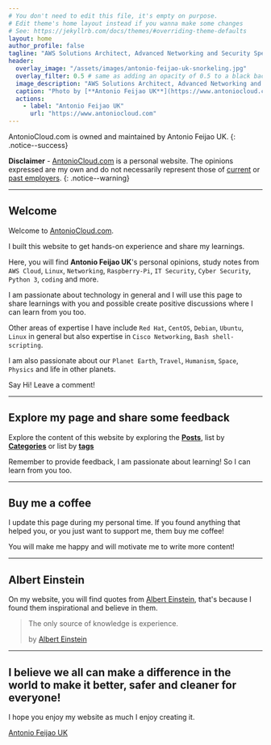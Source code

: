 ```yaml
---
# You don't need to edit this file, it's empty on purpose.
# Edit theme's home layout instead if you wanna make some changes
# See: https://jekyllrb.com/docs/themes/#overriding-theme-defaults
layout: home
author_profile: false
tagline: "AWS Solutions Architect, Advanced Networking and Security Specialty certifications"
header:
  overlay_image: "/assets/images/antonio-feijao-uk-snorkeling.jpg"
  overlay_filter: 0.5 # same as adding an opacity of 0.5 to a black background
  image_description: "AWS Solutions Architect, Advanced Networking and Security Specialty certifications."
  caption: "Photo by [**Antonio Feijao UK**](https://www.antoniocloud.com), snorkeling in Mexican waters."
  actions:
    - label: "Antonio Feijao UK"
      url: "https://www.antoniocloud.com"
---
```


AntonioCloud.com is owned and maintained by Antonio Feijao UK.
{: .notice--success}

**Disclaimer** - [AntonioCloud.com](https://www.antoniocloud.com) is a personal website. The opinions expressed are my own and do not necessarily represent those of [current](https://aws.amazon.com) or [past employers](https://www.linkedin.com/in/antoniofeijaouk/).
{: .notice--warning}

---

## Welcome

Welcome to [AntonioCloud.com](https://www.antoniocloud.com).

I built this website to get hands-on experience and share my learnings.

Here, you will find **Antonio Feijao UK**'s personal opinions, study notes from `AWS Cloud`, `Linux`, `Networking`, `Raspberry-Pi`, `IT Security`, `Cyber Security`, `Python 3`, `coding` and more.

I am passionate about technology in general and I will use this page to share learnings with you and possible create positive discussions where I can learn from you too.

Other areas of expertise I have include `Red Hat`, `CentOS`, `Debian`, `Ubuntu`, `Linux` in general but also expertise in `Cisco Networking`, `Bash shell-scripting`.

I am also passionate about our `Planet Earth`, `Travel`, `Humanism`, `Space`, `Physics` and life in other planets.

Say Hi! Leave a comment!

---

## Explore my page and share some feedback

Explore the content of this website by exploring the **[Posts](/posts/)**, list by **[Categories](/categories/)** or list by **[tags](/tags/)**

Remember to provide feedback, I am passionate about learning! So I can learn from you too.

---

## Buy me a coffee

I update this page during my personal time. If you found anything that helped you, or you just want to support me, them buy me coffee!

You will make me happy and will motivate me to write more content!

<script type='text/javascript' src='https://ko-fi.com/widgets/widget_2.js'></script><script type='text/javascript'>kofiwidget2.init('Buy me a coffee', '#ff5e5b', 'B0B019526');kofiwidget2.draw();</script> 

---

## Albert Einstein

On my website, you will find  quotes from [Albert Einstein](https://en.wikipedia.org/wiki/Albert_Einstein), that's because I found them inspirational and believe in them.

> The only source of knowledge is experience.
> 
> by [Albert Einstein](https://en.wikipedia.org/wiki/Albert_Einstein)
>

---

## I believe we all can make a difference in the world to make it better, safer and cleaner for everyone!

I hope you enjoy my website as much I enjoy creating it.

[Antonio Feijao UK](https://www.antoniocloud.com)
